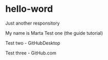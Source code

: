 # hello-word
Just another responsitory

My name is Marta
Test one (the guide tutorial)

Test two - GitHubDesktop

Test three - GitHub.com
